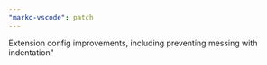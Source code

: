 ```yaml
---
"marko-vscode": patch
---
```


Extension config improvements, including preventing messing with indentation"
